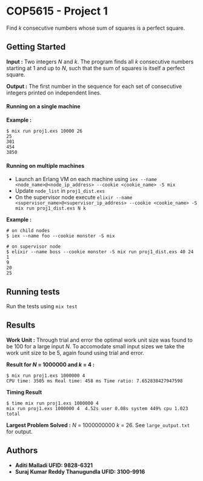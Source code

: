 # COP5615 - Project 1

Find _k_ consecutive numbers whose sum of squares is a perfect square.

## Getting Started

**Input :** Two integers _N_ and _k_. The program finds all _k_ consecutive numbers starting at 1 and up to _N_, such that the sum of squares is itself a perfect square.

**Output :** The first number in the sequence for each set of consecutive integers printed on independent lines.

#### Running on a single machine

**Example :**
```
$ mix run proj1.exs 10000 26
25
301
454
3850
```
#### Running on multiple machines

* Launch an Erlang VM on each machine using `iex --name <node_name>@<node_ip_address> --cookie <cookie_name> -S mix`
* Update `node_list` in `proj1_dist.exs`
* On the supervisor node execute `elixir --name <supervisor_name>@<supervisor_ip_address> --cookie <cookie_name> -S mix run proj1_dist.exs N k `

**Example :**
```
# on child nodes
$ iex --name foo --cookie monster -S mix

# on supervisor node
$ elixir --name boss --cookie monster -S mix run proj1_dist.exs 40 24
1
9
20
25
```
## Running tests

Run the tests using `mix test`

## Results

**Work Unit :** Through trial and error the optimal work unit size was found to be 100 for a large input _N_. To accomodate small input sizes we take the work unit size to be 5, again found using trial and error.

**Result for _N_ = 1000000 and _k_ = 4 :**
```
$ mix run proj1.exs 1000000 4
CPU time: 3505 ms Real time: 458 ms Time ratio: 7.652838427947598
```
**Timing Result**
```
$ time mix run proj1.exs 1000000 4
mix run proj1.exs 1000000 4  4.52s user 0.08s system 449% cpu 1.023 total
```
**Largest Problem Solved :** _N_ = 1000000000 _k_ = 26. See `large_output.txt` for output.


## Authors

* **Aditi Malladi UFID: 9828-6321**
* **Suraj Kumar Reddy Thanugundla UFID: 3100-9916**
